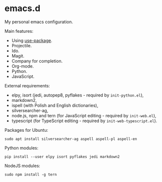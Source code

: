 # emacs.d

My personal emacs configuration.

Main features:

 * Using [use-package](https://github.com/jwiegley/use-package).
 * Projectile.
 * Ido.
 * Magit.
 * Company for completion.
 * Org-mode.
 * Python.
 * JavaScript.

External requirements:

 * elpy, isort (jedi, autopep8, pyflakes - required by `init-python.el`),
 * markdown2,
 * ispell (with Polish and English dictionaries),
 * silversearcher-ag,
 * node.js, npm and tern (for JavaScript editing - required by `init-web.el`),
 * typescript (for TypeScript editing - required by `init-web-typescript.el`).

Packages for Ubuntu:

    sudo apt install silversearcher-ag aspell aspell-pl aspell-en

Python modules:

    pip install --user elpy isort pyflakes jedi markdown2

NodeJS modules:

    sudo npm install -g tern

